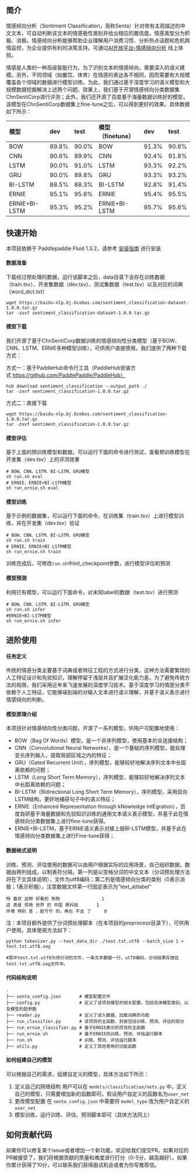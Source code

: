 ## 简介

情感倾向分析（Sentiment Classification，简称Senta）针对带有主观描述的中文文本，可自动判断该文本的情感极性类别并给出相应的置信度。情感类型分为积极、消极。情感倾向分析能够帮助企业理解用户消费习惯、分析热点话题和危机舆情监控，为企业提供有利的决策支持。可通过[AI开放平台-情感倾向分析](http://ai.baidu.com/tech/nlp_apply/sentiment_classify) 线上体验。

情感是人类的一种高级智能行为，为了识别文本的情感倾向，需要深入的语义建模。另外，不同领域（如餐饮、体育）在情感的表达各不相同，因而需要有大规模覆盖各个领域的数据进行模型训练。为此，我们通过基于深度学习的语义模型和大规模数据挖掘解决上述两个问题。效果上，我们基于开源情感倾向分类数据集ChnSentiCorp进行评测；此外，我们还开源了百度基于海量数据训练好的模型，该模型在ChnSentiCorp数据集上fine-tune之后，可以得到更好的效果。具体数据如下所示：
 
| 模型 | dev | test | 模型（finetune） |dev | test | 
| :------| :------ | :------ | :------ |:------ | :------
| BOW | 89.8% | 90.0% | BOW |91.3% | 90.6% |
| CNN | 90.6% | 89.9% | CNN |92.4% | 91.8% |
| LSTM | 90.0% | 91.0% | LSTM |93.3% | 92.2% |
| GRU | 90.0% | 89.8% | GRU |93.3% | 93.2% |
| BI-LSTM | 88.5% | 88.3% | BI-LSTM |92.8% | 91.4% |
| ERNIE | 95.1% | 95.6% | ERNIE |95.4% | 95.5% |
| ERNIE+BI-LSTM | 95.3% | 95.2% | ERNIE+BI-LSTM |95.7% | 95.6% |



## 快速开始

本项目依赖于 Paddlepaddle Fluid 1.3.2，请参考 [安装指南](http://www.paddlepaddle.org/#quick-start) 进行安装

#### 数据准备

下载经过预处理的数据，运行该脚本之后，data目录下会存在训练数据（train.tsv）、开发集数据（dev.tsv）、测试集数据（test.tsv）以及对应的词典（word_dict.txt）
```shell
wget https://baidu-nlp.bj.bcebos.com/sentiment_classification-dataset-1.0.0.tar.gz
tar -zxvf sentiment_classification-dataset-1.0.0.tar.gz
```

#### 模型下载

我们开源了基于ChnSentiCorp数据训练的情感倾向性分类模型（基于BOW、CNN、LSTM、ERNIE多种模型训练），可供用户直接使用。我们提供了两种下载方式：

方式一：基于PaddleHub命令行工具（PaddleHub安装方式 https://github.com/PaddlePaddle/PaddleHub）
```shell
hub download sentiment_classification --output_path ./
tar -zxvf sentiment_classification-1.0.0.tar.gz
```

方式二：直接下载
```shell
wget https://baidu-nlp.bj.bcebos.com/sentiment_classification-1.0.0.tar.gz
tar -zxvf sentiment_classification-1.0.0.tar.gz
```

#### 模型评估

基于上面的预训练模型和数据，可以运行下面的命令进行测试，查看预训练模型在开发集（dev.tsv）上的评测效果
```shell
# BOW、CNN、LSTM、BI-LSTM、GRU模型
sh run.sh eval
# ERNIE、ERNIE+BI-LSTM模型
sh run_ernie.sh eval
```

#### 模型训练

基于示例的数据集，可以运行下面的命令，在训练集（train.tsv）上进行模型训练，并在开发集（dev.tsv）验证
```shell
# BOW、CNN、LSTM、BI-LSTM、GRU模型
sh run.sh train
# ERNIE、ERNIE+BI-LSTM模型
sh run_ernie.sh train
```
训练完成后，可修改```run.sh```中init_checkpoint参数，进行模型评估和预测

#### 模型预测

利用已有模型，可以运行下面命令，对未知label的数据（test.tsv）进行预测
```shell
# BOW、CNN、LSTM、BI-LSTM、GRU模型
sh run.sh infer
#ERNIE+BI-LSTM模型
sh run_ernie.sh infer
```

## 进阶使用

#### 任务定义

传统的情感分类主要基于词典或者特征工程的方式进行分类，这种方法需要繁琐的人工特征设计和先验知识，理解停留于浅层并且扩展泛化能力差。为了避免传统方法的局限，我们采用近年来飞速发展的深度学习技术。基于深度学习的情感分类不依赖于人工特征，它能够端到端的对输入文本进行语义理解，并基于语义表示进行情感倾向的判断。
#### 模型原理介绍

本项目针对情感倾向性分类问题，开源了一系列模型，供用户可配置地使用：

+ BOW（Bag Of Words）模型，是一个非序列模型，使用基本的全连接结构；
+ CNN（Convolutional Neural Networks），是一个基础的序列模型，能处理变长序列输入，提取局部区域之内的特征；
+ GRU（Gated Recurrent Unit），序列模型，能够较好地解决序列文本中长距离依赖的问题；
+ LSTM（Long Short Term Memory），序列模型，能够较好地解决序列文本中长距离依赖的问题；
+ BI-LSTM（Bidirectional Long Short Term Memory），序列模型，采用双向LSTM结构，更好地捕获句子中的语义特征；
+ ERNIE（Enhanced Representation through kNowledge IntEgration），百度自研基于海量数据和先验知识训练的通用文本语义表示模型，并基于此在情感倾向分类数据集上进行fine-tune获得。
+ ERNIE+BI-LSTM，基于ERNIE语义表示对接上层BI-LSTM模型，并基于此在情感倾向分类数据集上进行Fine-tune获得；

#### 数据格式说明

训练、预测、评估使用的数据可以由用户根据实际的应用场景，自己组织数据。数据由两列组成，以制表符分隔，第一列是以空格分词的中文文本（分词预处理方法将在下文具体说明），文件为utf8编码；第二列是情感倾向分类的类别（0表示消极；1表示积极），注意数据文件第一行固定表示为"text_a\tlabel"

```text
特 喜欢 这种 好看的 狗狗	              1
这 真是 惊艳 世界 的 中国 黑科技	      1
环境 特别 差 ，脏兮兮 的，再也 不去 了     0
```
注：本项目额外提供了分词预处理脚本（在本项目的preprocess目录下），可供用户使用，具体使用方法如下：
```shell
python tokenizer.py --test_data_dir ./test.txt.utf8 --batch_size 1 > test.txt.utf8.seg

#其中test.txt.utf8为待分词的文件，一条文本数据一行，utf8编码，分词结果存放在test.txt.utf8.seg文件中。
```

#### 代码结构说明

```text
.
├── senta_config.json       # 模型配置文件
├── config.py               # 定义了该项目模型的相关配置，包括具体模型类别、以及模型的超参数
├── reader.py               # 定义了读入数据，加载词典的功能
├── run_classifier.py       # 该项目的主函数，封装包括训练、预测、评估的部分
├── run_ernie_classifier.py # 基于ERNIE表示的项目的主函数
├── run_ernie.sh            # 基于ERNIE的训练、预测、评估运行脚本
├── run.sh                  # 训练、预测、评估运行脚本
├── utils.py                # 定义了其他常用的功能函数
```

#### 如何组建自己的模型

可以根据自己的需求，组建自定义的模型，具体方法如下所示：

1. 定义自己的网络结构 
用户可以在 ```models/classification/nets.py``` 中，定义自己的模型，只需要增加新的函数即可。假设用户自定义的函数名为```user_net```
2. 更改模型配置
在 ```senta_config.json``` 中需要将 ```model_type``` 改为用户自定义的 ```user_net```
3. 模型训练，运行训练、评估、预测脚本即可（具体方法同上）

## 如何贡献代码

如果你可以修复某个issue或者增加一个新功能，欢迎给我们提交PR。如果对应的PR被接受了，我们将根据贡献的质量和难度进行打分（0-5分，越高越好）。如果你累计获得了10分，可以联系我们获得面试机会或者为你写推荐信。
